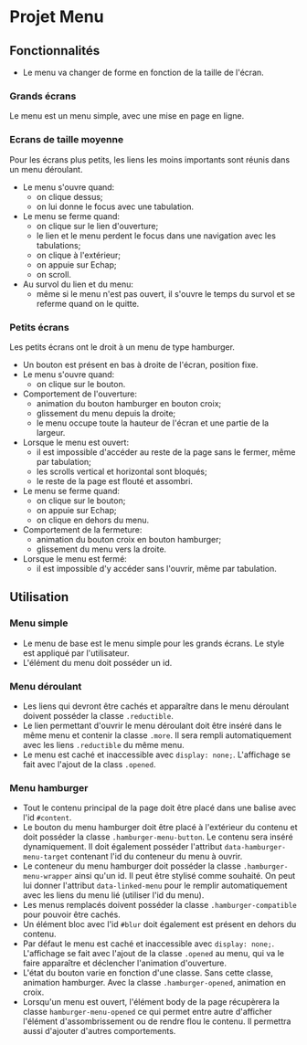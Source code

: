 # Projet Menu

## Fonctionnalités
- Le menu va changer de forme en fonction de la taille de l'écran.
### Grands écrans
Le menu est un menu simple, avec une mise en page en ligne.
### Ecrans de taille moyenne
Pour les écrans plus petits, les liens les moins importants sont réunis dans un menu déroulant.
- Le menu s'ouvre quand:
    - on clique dessus;
    - on lui donne le focus avec une tabulation.
- Le menu se ferme quand:
    - on clique sur le lien d'ouverture;
    - le lien et le menu perdent le focus dans une navigation avec les tabulations;
    - on clique à l'extérieur;
    - on appuie sur Echap;
    - on scroll.
- Au survol du lien et du menu:
    - même si le menu n'est pas ouvert, il s'ouvre le temps du survol et se referme quand on le quitte.
### Petits écrans
Les petits écrans ont le droit à un menu de type hamburger.
- Un bouton est présent en bas à droite de l'écran, position fixe.
- Le menu s'ouvre quand:
    - on clique sur le bouton.
- Comportement de l'ouverture:
    - animation du bouton hamburger en bouton croix;
    - glissement du menu depuis la droite;
    - le menu occupe toute la hauteur de l'écran et une partie de la largeur.
- Lorsque le menu est ouvert:
    - il est impossible d'accéder au reste de la page sans le fermer, même par tabulation;
    - les scrolls vertical et horizontal sont bloqués;
    - le reste de la page est flouté et assombri.
- Le menu se ferme quand:
    - on clique sur le bouton;
    - on appuie sur Echap;
    - on clique en dehors du menu.
- Comportement de la fermeture:
    - animation du bouton croix en bouton hamburger;
    - glissement du menu vers la droite.
- Lorsque le menu est fermé:
    - il est impossible d'y accéder sans l'ouvrir, même par tabulation.

## Utilisation
### Menu simple
- Le menu de base est le menu simple pour les grands écrans. Le style est appliqué par l'utilisateur.
- L'élément du menu doit posséder un id.
### Menu déroulant
- Les liens qui devront être cachés et apparaître dans le menu déroulant doivent posséder la classe `.reductible`.
- Le lien permettant d'ouvrir le menu déroulant doit être inséré dans le même menu et contenir la classe `.more`. Il sera rempli automatiquement avec les liens `.reductible` du même menu.
- Le menu est caché et inaccessible avec `display: none;`. L'affichage se fait avec l'ajout de la class `.opened`.
### Menu hamburger
- Tout le contenu principal de la page doit être placé dans une balise avec l'id `#content`.
- Le bouton du menu hamburger doit être placé à l'extérieur du contenu et doit posséder la classe `.hamburger-menu-button`. Le contenu sera inséré dynamiquement. Il doit également posséder l'attribut `data-hamburger-menu-target` contenant l'id du conteneur du menu à ouvrir.
- Le conteneur du menu hamburger doit posséder la classe `.hamburger-menu-wrapper` ainsi qu'un id. Il peut être stylisé comme souhaité. On peut lui donner l'attribut `data-linked-menu` pour le remplir automatiquement avec les liens du menu lié (utiliser l'id du menu).
- Les menus remplacés doivent posséder la classe `.hamburger-compatible` pour pouvoir être cachés.
- Un élément bloc avec l'id `#blur` doit également est présent en dehors du contenu.
- Par défaut le menu est caché et inaccessible avec `display: none;`. L'affichage se fait avec l'ajout de la classe `.opened` au menu, qui va le faire apparaître et déclencher l'animation d'ouverture.
- L'état du bouton varie en fonction d'une classe. Sans cette classe, animation hamburger. Avec la classe `.hamburger-opened`, animation en croix.
- Lorsqu'un menu est ouvert, l'élément body de la page récupèrera la classe `hamburger-menu-opened` ce qui permet entre autre d'afficher l'élément d'assombrissement ou de rendre flou le contenu. Il permettra aussi d'ajouter d'autres comportements.
